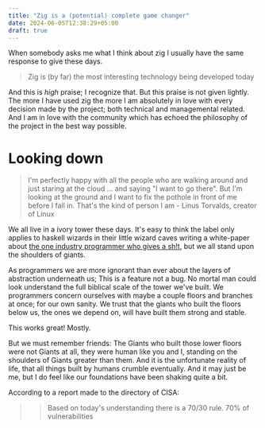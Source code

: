```yaml
---
title: "Zig is a (potential) complete game changer"
date: 2024-06-05T12:38:29+05:00
draft: true
---
```


When somebody asks me what I think about zig I usually have the same response to give these days.

> Zig is (by far) the most interesting technology being developed today

And this is _high_ praise; I recognize that. But this praise is not given lightly.
The more I have used zig the more I am absolutely in love with every decision made by the project;
both technical and managemental related. And I am in love with the community which has echoed the 
philosophy of the project in the best way possible.

# Looking down

> I'm perfectly happy with all the people who are walking around
and just staring at the cloud ... and saying "I want to go there".
But I'm looking at the ground and I want to fix the pothole in front of me
before I fall in. That's the kind of person I am - Linus Torvalds, creator of Linux

We all live in a ivory tower these days. It's easy to think the label only applies
to haskell wizards in their little wizard caves writing a white-paper about 
[the one industry programmer who gives a sh!t](http://steve-yegge.blogspot.com/2010/12/haskell-researchers-announce-discovery.html),
but we all stand upon the shoulders of giants.

As programmers we are more ignorant than ever about the layers of 
abstraction underneath us; This is a feature not a bug. 
No mortal man could look understand the full biblical scale
of the tower we've built. We programmers concern ourselves 
with maybe a couple floors and branches at once; for our own 
sanity. We trust that the giants who built the floors below
us, the ones we depend on, will have built them strong and stable.

This works great! Mostly.

But we must remember friends: The Giants who built those lower
floors were not Giants at all, they were human like you and I, 
standing on the shoulders of Giants greater than them.
And it is the unfortunate reality of life, that all things
built by humans crumble eventually. And it may just be me, 
but I do feel like our foundations have been shaking quite a bit.

According to a report made to the directory of CISA:
>> Based on today's understanding there is a 70/30 rule.
70% of vulnerabilities 

